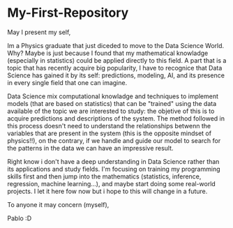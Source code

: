 # My-First-Repository

May I present my self,

Im a Physics graduate that just diceded to move to the Data Science World. Why? Maybe is just because I found that my mathematical knowladge (especially in statistics) could be applied directly to this field. A part that is a topic that has recently acquire big popularity, I have to recognice that Data Science has gained it by its self: predictions, modeling, AI, and its presence in every single field that one can imagine.

Data Science mix computational knowladge and techniques to implement models (that are based on statistics) that can be "trained" using the data available of the topic we are interested to study: the objetive of this is to acquire predictions and descriptions of the system. The method followed in this process doesn't need to understand the relationships betwenn the variables that are present in the system (this is the opposite mindset of physics!!), on the contrary, if we handle and guide our model to search for the patterns in the data we can have an impressive result.


Right know i don't have a deep understanding in Data Science rather than its applications and study fields. I'm focusing on training my programming skills first and then jump into the mathematics (statistics, inference, regression, machine learning...), and maybe start doing some real-world projects. I let it here fow now but i hope to this will change in a future.

To anyone it may concern (myself),

Pablo :D
